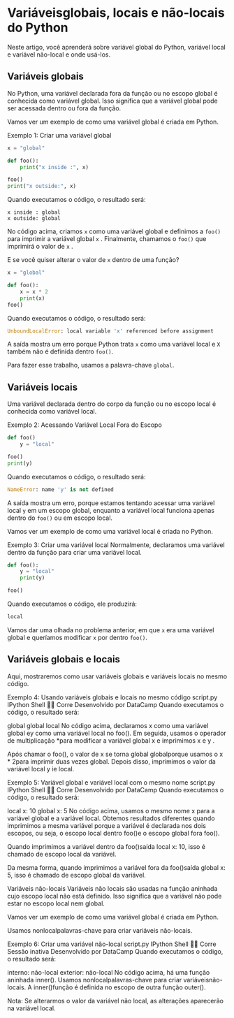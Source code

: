 # Variáveis ​​globais, locais e não-locais do Python

Neste artigo, você aprenderá sobre variável global do Python, variável local e variável não-local e onde usá-los.

## Variáveis ​​globais

No Python, uma variável declarada fora da função ou no escopo global é conhecida como variável global. Isso significa que a variável global pode ser acessada dentro ou fora da função.

Vamos ver um exemplo de como uma variável global é criada em Python.

Exemplo 1: Criar uma variável global

```py
x = "global"

def foo():
    print("x inside :", x)

foo()
print("x outside:", x)
```

Quando executamos o código, o resultado será:

```oy
x inside : global
x outside: global
```

No código acima, criamos `x` como uma variável global e definimos a `foo()` para imprimir a variável global `x` . Finalmente, chamamos o `foo()` que imprimirá o valor de `x` .

E se você quiser alterar o valor de `x` dentro de uma função?

```py
x = "global"

def foo():
    x = x * 2
    print(x)
foo()
```

Quando executamos o código, o resultado será:

```py
UnboundLocalError: local variable 'x' referenced before assignment
```

A saída mostra um erro porque Python trata `x` como uma variável local e `X` também não é definida dentro `foo()`.

Para fazer esse trabalho, usamos a palavra-chave `global`.

## Variáveis ​​locais

Uma variável declarada dentro do corpo da função ou no escopo local é conhecida como variável local.

Exemplo 2: Acessando Variável Local Fora do Escopo

```py
def foo()
    y = "local"

foo()
print(y)
```

Quando executamos o código, o resultado será:

```py
NameError: name 'y' is not defined
```

A saída mostra um erro, porque estamos tentando acessar uma variável local `y` em um escopo global, enquanto a variável local funciona apenas dentro do `foo()` ou em escopo local.

Vamos ver um exemplo de como uma variável local é criada no Python.

Exemplo 3: Criar uma variável local
Normalmente, declaramos uma variável dentro da função para criar uma variável local.

```py
def foo():
    y = "local"
    print(y)

foo()
```

Quando executamos o código, ele produzirá:

```py
local
```

Vamos dar uma olhada no problema anterior, em que `x` era uma variável global e queríamos modificar `x` por dentro `foo()`.

## Variáveis ​​globais e locais

Aqui, mostraremos como usar variáveis ​​globais e variáveis ​​locais no mesmo código.

Exemplo 4: Usando variáveis ​​globais e locais no mesmo código
script.py
IPython Shell

Corre
Desenvolvido por DataCamp
Quando executamos o código, o resultado será:

global global 
local
No código acima, declaramos x como uma variável global ey como uma variável local no foo(). Em seguida, usamos o operador de multiplicação *para modificar a variável global x  e imprimimos x e y .

Após chamar o foo(), o valor de x se torna global globalporque usamos o x * 2para imprimir duas vezes global. Depois disso, imprimimos o valor da variável local y ie local.

Exemplo 5: Variável global e variável local com o mesmo nome
script.py
IPython Shell

Corre
Desenvolvido por DataCamp
Quando executamos o código, o resultado será:

local x: 10
global x: 5
No código acima, usamos o mesmo nome x para a variável global e a variável local. Obtemos resultados diferentes quando imprimimos a mesma variável porque a variável é declarada nos dois escopos, ou seja, o escopo local dentro foo()e o escopo global fora foo().

Quando imprimimos a variável dentro da foo()saída local x: 10, isso é chamado de escopo local da variável.

Da mesma forma, quando imprimimos a variável fora da foo()saída global x: 5, isso é chamado de escopo global da variável.

Variáveis ​​não-locais
Variáveis ​​não locais são usadas na função aninhada cujo escopo local não está definido. Isso significa que a variável não pode estar no escopo local nem global.

Vamos ver um exemplo de como uma variável global é criada em Python.

Usamos nonlocalpalavras-chave para criar variáveis ​​não-locais.

Exemplo 6: Criar uma variável não-local
script.py
IPython Shell

Corre
Sessão inativa
Desenvolvido por DataCamp
Quando executamos o código, o resultado será:

interno: não-local
exterior: não-local
No código acima, há uma função aninhada inner(). Usamos nonlocalpalavras-chave para criar variáveis ​​não-locais. A inner()função é definida no escopo de outra função outer().

Nota: Se alterarmos o valor da variável não local, as alterações aparecerão na variável local.